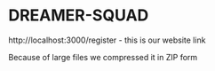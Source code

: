 # DREAMER-SQUAD
http://localhost:3000/register - this is our website link


Because of large files we compressed it in ZIP form
